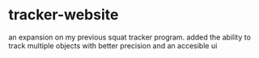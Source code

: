 # tracker-website
an expansion on my previous squat tracker program. added the ability to track multiple objects with better precision and an accesible ui
